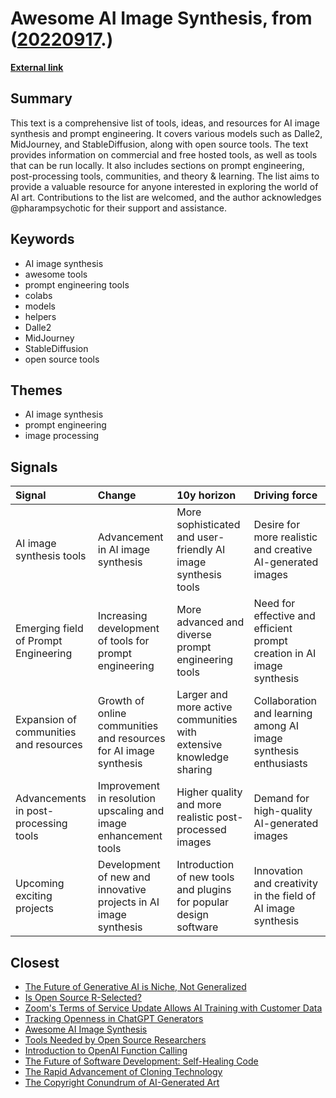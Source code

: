 # __Awesome AI Image Synthesis__, from ([20220917](https://kghosh.substack.com/p/20220917).)

__[External link](https://github.com/kelu124/awesome-ai-art-image-synthesis)__



## Summary

This text is a comprehensive list of tools, ideas, and resources for AI image synthesis and prompt engineering. It covers various models such as Dalle2, MidJourney, and StableDiffusion, along with open source tools. The text provides information on commercial and free hosted tools, as well as tools that can be run locally. It also includes sections on prompt engineering, post-processing tools, communities, and theory & learning. The list aims to provide a valuable resource for anyone interested in exploring the world of AI art. Contributions to the list are welcomed, and the author acknowledges @pharampsychotic for their support and assistance.

## Keywords

* AI image synthesis
* awesome tools
* prompt engineering tools
* colabs
* models
* helpers
* Dalle2
* MidJourney
* StableDiffusion
* open source tools

## Themes

* AI image synthesis
* prompt engineering
* image processing

## Signals

| Signal                                 | Change                                                            | 10y horizon                                                         | Driving force                                                          |
|:---------------------------------------|:------------------------------------------------------------------|:--------------------------------------------------------------------|:-----------------------------------------------------------------------|
| AI image synthesis tools               | Advancement in AI image synthesis                                 | More sophisticated and user-friendly AI image synthesis tools       | Desire for more realistic and creative AI-generated images             |
| Emerging field of Prompt Engineering   | Increasing development of tools for prompt engineering            | More advanced and diverse prompt engineering tools                  | Need for effective and efficient prompt creation in AI image synthesis |
| Expansion of communities and resources | Growth of online communities and resources for AI image synthesis | Larger and more active communities with extensive knowledge sharing | Collaboration and learning among AI image synthesis enthusiasts        |
| Advancements in post-processing tools  | Improvement in resolution upscaling and image enhancement tools   | Higher quality and more realistic post-processed images             | Demand for high-quality AI-generated images                            |
| Upcoming exciting projects             | Development of new and innovative projects in AI image synthesis  | Introduction of new tools and plugins for popular design software   | Innovation and creativity in the field of AI image synthesis           |

## Closest

* [The Future of Generative AI is Niche, Not Generalized](8dd10f0dc4f44fa3a381c7f37fbcb8fc)
* [Is Open Source R-Selected?](79846636fe0c4d77f026c76ec0964344)
* [Zoom's Terms of Service Update Allows AI Training with Customer Data](3b96c74f728c6281fc7f1a045a5befc7)
* [Tracking Openness in ChatGPT Generators](dad9dbd97cc50604963911f16fbb27aa)
* [Awesome AI Image Synthesis](715a430b9a04a5670095d5510883dcc2)
* [Tools Needed by Open Source Researchers](232af96e853049a58bc2dae466ea495d)
* [Introduction to OpenAI Function Calling](72b08d7579b6d295c27f039d6ee5a01d)
* [The Future of Software Development: Self-Healing Code](b40abee8454abdd879147c0e086bb9c1)
* [The Rapid Advancement of Cloning Technology](3827e85d7b233b583bd7e01c435cf758)
* [The Copyright Conundrum of AI-Generated Art](2cfdc6fba6f11e089c2df3cda1604174)